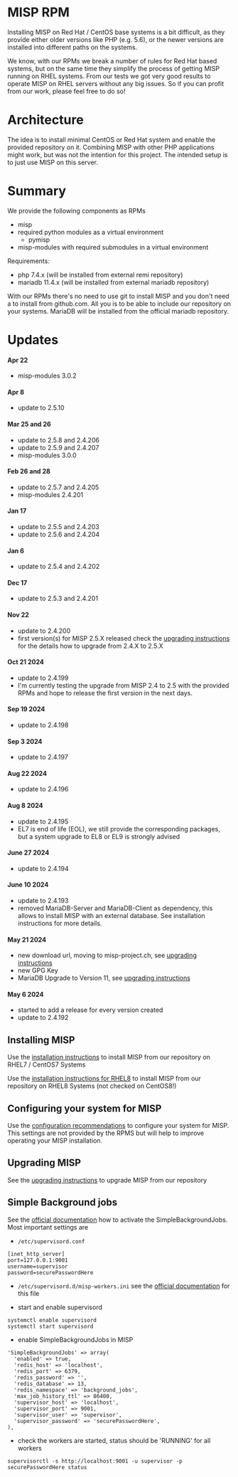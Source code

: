 # MISP RPM
Installing MISP on Red Hat / CentOS base systems is a bit difficult, as they provide either older
versions like PHP (e.g. 5.6), or the newer versions are installed into different paths on the systems.

We know, with our RPMs we break a number of rules for Red Hat based systems, but on the same time they simplify
the process of getting MISP running on RHEL systems. From our tests we got very good results to operate
MISP on RHEL servers without any big issues. So if you can profit from our work, please feel free to do so!

# Architecture
The idea is to install minimal CentOS or Red Hat system and enable the provided repository on it. Combining MISP
with other PHP applications might work, but was not the intention for this project. The intended setup
is to just use MISP on this server.

# Summary
We provide the following components as RPMs

* misp
* required python modules as a virtual environment
  * pymisp
* misp-modules with required submodules in a virtual environment

Requirements:
* php 7.4.x (will be installed from external remi repository)
* mariadb 11.4.x (will be installed from external mariadb repository)

With our RPMs there's no need to use git to install MISP and you don't need a to install from github.com. All you
is to be able to include our repository on your systems. MariaDB will be installed from the official mariadb repository.

# Updates
#### Apr 22
- misp-modules 3.0.2

#### Apr 8
- update to 2.5.10

#### Mar 25 and 26
- update to 2.5.8 and 2.4.206
- update to 2.5.9 and 2.4.207
- misp-modules 3.0.0

#### Feb 26 and 28
- update to 2.5.7 and 2.4.205
- misp-modules 2.4.201

#### Jan 17
- update to 2.5.5 and 2.4.203
- update to 2.5.6 and 2.4.204

#### Jan 6
- update to 2.5.4 and 2.4.202

#### Dec 17
- update to 2.5.3 and 2.4.201

#### Nov 22
- update to 2.4.200
- first version(s) for MISP 2.5.X released check the [upgrading instructions](UPGRADE.md) for the details how to upgrade from 2.4.X to 2.5.X

#### Oct 21 2024
- update to 2.4.199
- I'm currently testing the upgrade from MISP 2.4 to 2.5 with the provided RPMs and hope to release the first version in the next days.

#### Sep 19 2024
- update to 2.4.198

#### Sep 3 2024
- update to 2.4.197

#### Aug 22 2024
- update to 2.4.196

#### Aug 8 2024
- update to 2.4.195
- EL7 is end of life (EOL), we still provide the corresponding packages, but a system upgrade to EL8 or EL9 is strongly advised

#### June 27 2024
- update to 2.4.194

#### June 10 2024
- update to 2.4.193
- removed MariaDB-Server and MariaDB-Client as dependency, this allows to install MISP with an external database. See installation instructions for more details.

#### May 21 2024
- new download url, moving to misp-project.ch, see [upgrading instructions](UPGRADE.md)
- new GPG Key
- MariaDB Upgrade to Version 11, see [upgrading instructions](UPGRADE.md)

#### May 6 2024
- started to add a release for every version created
- update to 2.4.192

## Installing MISP
Use the [installation instructions](INSTALL.md) to install MISP from our repository on RHEL7 / CentOS7 Systems

Use the [installation instructions for RHEL8](RHEL8.md) to install MISP from our repository on RHEL8 Systems (not checked on CentOS8!)

## Configuring your system for MISP
Use the [configuration recommendations](CONFIGURE.md) to configure your system for MISP. This settings are not provided by the RPMS but will help to improve operating your MISP installation.

## Upgrading MISP
See the [upgrading instructions](UPGRADE.md) to upgrade MISP from our repository

## Simple Background jobs
See the [official documentation](https://www.circl.lu/doc/misp/appendices/#appendix-g-simplebackgroundjobs-migration-guide) how to activate the SimpleBackgroundJobs. Most important settings are
* ```/etc/supervisord.conf```
```
[inet_http_server]
port=127.0.0.1:9001
username=supervisor
password=securePasswordHere
```

* ```/etc/supervisord.d/misp-workers.ini```
see the [official documentation](https://www.circl.lu/doc/misp/appendices/#appendix-g-simplebackgroundjobs-migration-guide) for this file

* start and enable supervisord
```
systemctl enable supervisord
systemctl start supervisord
```

* enable SimpleBackgroundJobs in MISP
```
'SimpleBackgroundJobs' => array(
  'enabled' => true,
  'redis_host' => 'localhost',
  'redis_port' => 6379,
  'redis_password' => '',
  'redis_database' => 13,
  'redis_namespace' => 'background_jobs',
  'max_job_history_ttl' => 86400,
  'supervisor_host' => 'localhost',
  'supervisor_port' => 9001,
  'supervisor_user' => 'supervisor',
  'supervisor_password' => 'securePasswordHere',
),
```

* check the workers are started, status should be 'RUNNING' for all workers
```
supervisorctl -s http://localhost:9001 -u supervisor -p securePasswordHere status
```

